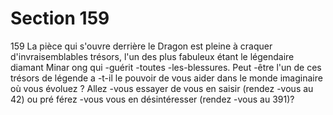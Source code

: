 # Section 159

159
La pièce qui s'ouvre derrière le Dragon est pleine à craquer
d'invraisemblables trésors, l'un des plus fabuleux étant le
légendaire diamant Minar ong qui -guérit -toutes -les-blessures.
Peut -être l'un de ces trésors de légende a -t-il le pouvoir de vous
aider dans le monde imaginaire où vous évoluez ? Allez -vous
essayer de vous en saisir (rendez -vous au 42) ou pré férez -vous
vous  en désintéresser (rendez -vous au 391)?